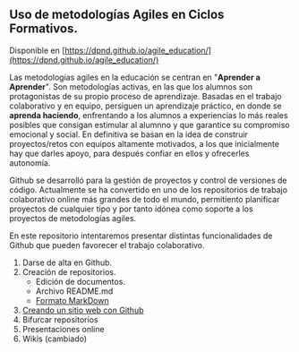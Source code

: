 ## Uso de metodologías Agiles en Ciclos Formativos.

Disponible en [https://dpnd.github.io/agile_education/](https://dpnd.github.io/agile_education/)

Las metodologías agiles en la educación se centran en "**Aprender a Aprender**". Son metodologías activas, en las que los alumnos son protagonistas de su propio proceso de aprendizaje. Basadas en el trabajo colaborativo y en equipo, persiguen un aprendizaje práctico, en donde se **aprenda haciendo**, enfrentando a los alumnos a experiencias lo más reales posibles que consigan estimular al alumnno y que garantice su compromiso emocional y social. En definitiva se basan en la idea de construir proyectos/retos con equipos altamente motivados, a los que inicialmente hay que darles apoyo, para después confiar en ellos y ofrecerles autonomía.

Github se desarrolló para la gestión de proyectos y control de versiones de código. Actualmente se ha convertido en uno de los repositorios de trabajo colaborativo online más grandes de todo el mundo, permitiento planificar proyectos de cualquier tipo y por tanto idónea como soporte a los proyectos de metodologías agiles.

En este repositorio intentaremos presentar distintas funcionalidades de Github que pueden favorecer el trabajo colaborativo.

1. Darse de alta en Github.
1. Creación de repositorios.
   * Edición de documentos.
   * Archivo README.md
   * [Formato MarkDown](https://guides.github.com/features/mastering-markdown/#GitHub-flavored-markdown)
1. [Creando un sitio web con Github](https://dpnd.github.io/agile_education//sitio_web.html)
1. Bifurcar repositorios
1. Presentaciones online
1. Wikis (cambiado)
